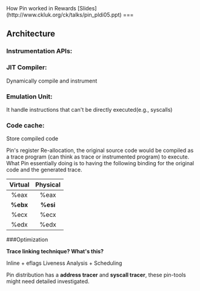 <a name="Pin" />
How Pin worked in Rewards [Slides](http://www.ckluk.org/ck/talks/pin_pldi05.ppt)
===

## Architecture

### Instrumentation APIs:

### JIT Compiler:

Dynamically compile and instrument

### Emulation Unit:

It handle instructions that can't be directly executed(e.g., syscalls)

### Code cache:

Store compiled code

Pin's register Re-allocation, the original source code would be compiled as a trace program (can think as trace or instrumented program) to execute. What Pin essentially doing is to having the following binding for the original code and the generated trace. 

| Virtual | Physical |
|:---------:|:----------:|
| %eax | %eax |
|**%ebx** | **%esi** |
| %ecx | %ecx |
| %edx | %edx |


###Optimization 

**Trace linking technique? What's this?**

Inline + eflags Liveness Analysis + Scheduling

Pin distribution has a **address tracer** and **syscall tracer**, these pin-tools might need detailed investigated.
